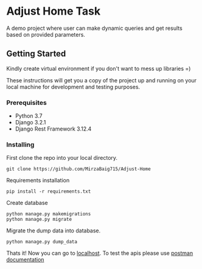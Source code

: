 # Adjust Home Task

A demo project where user can make dynamic queries and get results based on provided parameters.

## Getting Started

Kindly create virtual environment if you don't want to mess up libraries =)

These instructions will get you a copy of the project up and running on your local machine for development and testing purposes.

### Prerequisites

- Python 3.7
- Django 3.2.1
- Django Rest Framework 3.12.4


### Installing

First clone the repo into your local directory.

```
git clone https://github.com/MirzaBaig715/Adjust-Home
```
Requirements installation
```
pip install -r requirements.txt
```
Create database
```
python manage.py makemigrations
python manage.py migrate
```

Migrate the dump data into database.
```
python manage.py dump_data
```

Thats it! Now you can go to [localhost](localhost:8000/metrics/api/). To test the apis please use [postman documentation](https://documenter.getpostman.com/view/5135674/TzRRDU4Y)
